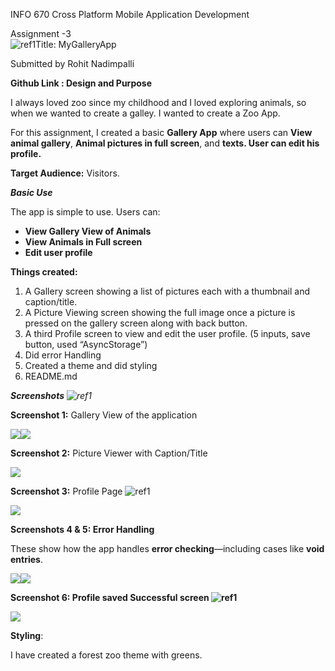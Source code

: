 ﻿INFO 670 Cross Platform Mobile Application Development 

Assignment -3 \
![ref1]Title: MyGalleryApp 

Submitted by Rohit Nadimpalli 

**Github Link :  Design and Purpose** 

I always loved zoo since my childhood and I loved exploring animals, so when we wanted to create a galley. I wanted to create a Zoo App. 

For this assignment, I created a basic **Gallery App** where users can **View** **animal gallery**, **Animal pictures in full screen**, and **texts. User can edit his profile.** 

**Target Audience:** Visitors. 

***Basic Use*** 

The app is simple to use. Users can: 

- **View Gallery View of Animals** 
- **View Animals in Full screen** 
- **Edit user profile** 

**Things created:** 

1. A Gallery screen showing a list of pictures each with a thumbnail and caption/title. 
1. A Picture Viewing screen showing the full image once a picture is pressed on the gallery screen along with back button. 
1. A third Profile screen to view and edit the user profile. (5 inputs, save button, used “AsyncStorage”) 
1. Did error Handling 
1. Created a theme and did styling 
1. README.md 

***Screenshots** ![ref1]*

**Screenshot 1:**  Gallery View of the application 

![](Aspose.Words.ed037dc9-7c3b-41f7-a1ac-9113589c596d.002.jpeg)![](Aspose.Words.ed037dc9-7c3b-41f7-a1ac-9113589c596d.003.jpeg)

**Screenshot 2:**  Picture Viewer with Caption/Title 

![](Aspose.Words.ed037dc9-7c3b-41f7-a1ac-9113589c596d.004.jpeg)

**Screenshot 3:** Profile Page ![ref1]

![](Aspose.Words.ed037dc9-7c3b-41f7-a1ac-9113589c596d.005.jpeg)

**Screenshots 4 & 5: Error Handling** 

These show how the app handles **error checking**—including cases like  **void entries**. 

![](Aspose.Words.ed037dc9-7c3b-41f7-a1ac-9113589c596d.006.jpeg)![](Aspose.Words.ed037dc9-7c3b-41f7-a1ac-9113589c596d.007.jpeg)

**Screenshot 6: Profile saved Successful screen ![ref1]**

![](Aspose.Words.ed037dc9-7c3b-41f7-a1ac-9113589c596d.008.jpeg)

**Styling**:  

I have created a forest zoo theme with greens. 

[ref1]: Aspose.Words.ed037dc9-7c3b-41f7-a1ac-9113589c596d.001.png
